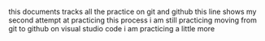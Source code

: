 this documents tracks all the practice on git and github
this line shows my second attempt at practicing this process
i am still practicing moving from git to github on visual studio code
i am practicing a little more